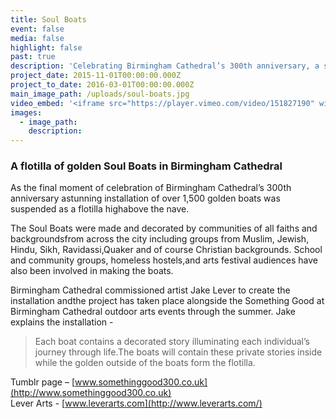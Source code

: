 ```yaml
---
title: Soul Boats
event: false
media: false
highlight: false
past: true
description: 'Celebrating Birmingham Cathedral’s 300th anniversary, a stunning installation of over 1,500 golden boats was suspended as a flotilla high above the nave.'
project_date: 2015-11-01T00:00:00.000Z
project_to_date: 2016-03-01T00:00:00.000Z
main_image_path: /uploads/soul-boats.jpg
video_embed: '<iframe src="https://player.vimeo.com/video/151827190" width="640" height="360" frameborder="0" webkitallowfullscreen mozallowfullscreen allowfullscreen></iframe>'
images:
  - image_path:
    description:
---
```



### A flotilla of golden Soul Boats in Birmingham Cathedral

As the final moment of celebration of Birmingham Cathedral’s 300th anniversary astunning installation of over 1,500 golden boats was suspended as a flotilla highabove the nave.

The Soul Boats were made and decorated by communities of all faiths and backgroundsfrom across the city including groups from Muslim, Jewish, Hindu, Sikh, Ravidassi,Quaker and of course Christian backgrounds.  School and community groups, homeless hostels,and arts festival audiences have also been involved in making the boats.

Birmingham Cathedral commissioned artist Jake Lever to create the installation andthe project has taken place alongside the Something Good at Birmingham Cathedral outdoor arts events through the summer. Jake explains the installation -

> Each boat contains a decorated story illuminating each individual’s journey through life.The boats will contain these private stories inside while the golden outside of the boats form the flotilla.

Tumblr page – [www.somethinggood300.co.uk](http://www.somethinggood300.co.uk)
<br>Lever Arts - [www.leverarts.com](http://www.leverarts.com/)